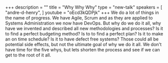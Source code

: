 +++
description = ""
title = "Why Why Why"
type = "new-talk"
speakers = [
        "andre-d-henry",
]
youtube = "oEcd3kQDPjk"
+++
We do a lot of things in the name of progress. We have Agile, Scrum and as they are applied to Systems Administration we now have DevOps. But why do we do it all, why have we invented and described all new methodologies and processes? Is it to find a perfect budgeting method? Is to to find a perfect plan? Is it to make an on time schedule? Is it to have defect free systems? Those could all be potential side effects, but not the ultimate goal of why we do it all. We don't have time for the five whys, but lets shorten the process and see if we can get to the root of it all.